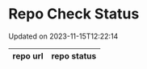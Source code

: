 # Repo Check Status

Updated on 2023-11-15T12:22:14

| repo url | repo status |
| -------- | -------- | 
